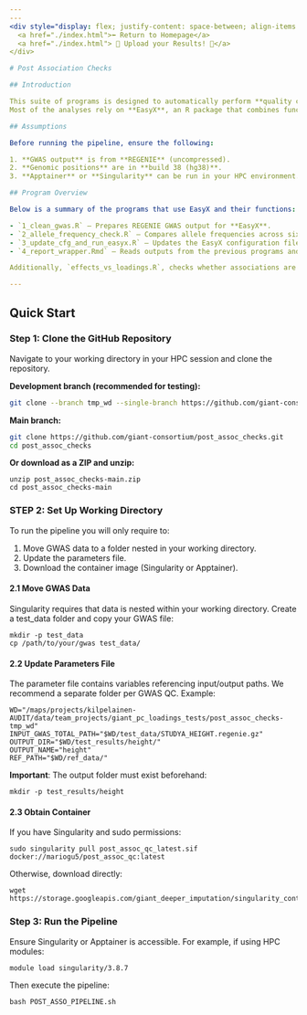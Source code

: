 ```yaml
---
---
<div style="display: flex; justify-content: space-between; align-items: center;">
  <a href="./index.html">⬅️ Return to Homepage</a>
  <a href="./index.html"> 🎉 Upload your Results! 🎉</a>
</div>

# Post Association Checks

## Introduction

This suite of programs is designed to automatically perform **quality control (QC)** of GWAS results.  
Most of the analyses rely on **EasyX**, an R package that combines functions from **EasyStrata** and **EasyQC**.

## Assumptions

Before running the pipeline, ensure the following:

1. **GWAS output** is from **REGENIE** (uncompressed).
2. **Genomic positions** are in **build 38 (hg38)**.
3. **Apptainer** or **Singularity** can be run in your HPC environment.

## Program Overview

Below is a summary of the programs that use EasyX and their functions:

- `1_clean_gwas.R` – Prepares REGENIE GWAS output for **EasyX**.  
- `2_allele_frequency_check.R` – Compares allele frequencies across six genetic ancestries (**AFR**, **AMR**, **MID**, **EUR**, **EAS**, **SAS**).  
- `3_update_cfg_and_run_easyx.R` – Updates the EasyX configuration file with your input data and thresholds, then runs EasyX.  
- `4_report_wrapper.Rmd` – Reads outputs from the previous programs and generates a summary report.  

Additionally, `effects_vs_loadings.R`, checks whether associations are driven by a specific subpopulation (e.g., Finnish among Europeans).  

---
```


## Quick Start

### Step 1: Clone the GitHub Repository

Navigate to your working directory in your HPC session and clone the repository.  

**Development branch (recommended for testing):**

```bash
git clone --branch tmp_wd --single-branch https://github.com/giant-consortium/post_assoc_checks.git
```

**Main branch:**

```bash
git clone https://github.com/giant-consortium/post_assoc_checks.git
cd post_assoc_checks
```

**Or download as a ZIP and unzip:**
```
unzip post_assoc_checks-main.zip
cd post_assoc_checks-main
```

### STEP 2: Set Up Working Directory

To run the pipeline you will only require to:

1. Move GWAS data to a folder nested in your working directory.
2. Update the parameters file.
3. Download the container image (Singularity or Apptainer).

#### 2.1 Move GWAS Data

Singularity requires that data is nested within your working directory.
Create a test_data folder and copy your GWAS file:

```
mkdir -p test_data
cp /path/to/your/gwas test_data/
```

#### 2.2 Update Parameters File

The parameter file contains variables referencing input/output paths.
We recommend a separate folder per GWAS QC. Example:

```
WD="/maps/projects/kilpelainen-AUDIT/data/team_projects/giant_pc_loadings_tests/post_assoc_checks-tmp_wd"
INPUT_GWAS_TOTAL_PATH="$WD/test_data/STUDYA_HEIGHT.regenie.gz"
OUTPUT_DIR="$WD/test_results/height/"
OUTPUT_NAME="height"
REF_PATH="$WD/ref_data/"
```

**Important**: The output folder must exist beforehand:

```
mkdir -p test_results/height
```

#### 2.3 Obtain Container

If you have Singularity and sudo permissions:
```
sudo singularity pull post_assoc_qc_latest.sif docker://mariogu5/post_assoc_qc:latest
```

Otherwise, download directly:
```
wget https://storage.googleapis.com/giant_deeper_imputation/singularity_containers/post_assoc_qc_latest.sif
```

### Step 3: Run the Pipeline

Ensure Singularity or Apptainer is accessible. For example, if using HPC modules:

```
module load singularity/3.8.7
```

Then execute the pipeline:

```
bash POST_ASSO_PIPELINE.sh
```


